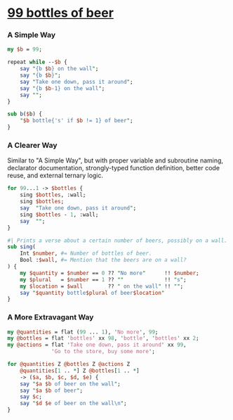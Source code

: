 [1]: https://rosettacode.org/wiki/99_bottles_of_beer

# [99 bottles of beer][1]





### A Simple Way

```perl
my $b = 99;

repeat while --$b {
    say "{b $b} on the wall";
    say "{b $b}";
    say "Take one down, pass it around";
    say "{b $b-1} on the wall";
    say "";
}

sub b($b) {
    "$b bottle{'s' if $b != 1} of beer";
}
```


### A Clearer Way



Similar to "A Simple Way", but with proper variable and subroutine naming, declarator documentation, strongly-typed function definition, better code reuse, and external ternary logic.

```perl
for 99...1 -> $bottles {
    sing $bottles, :wall;
    sing $bottles;
    say  "Take one down, pass it around";
    sing $bottles - 1, :wall;
    say  "";
}

#| Prints a verse about a certain number of beers, possibly on a wall.
sub sing(
    Int $number, #= Number of bottles of beer.
    Bool :$wall, #= Mention that the beers are on a wall?
) {
    my $quantity = $number == 0 ?? "No more"      !! $number;
    my $plural   = $number == 1 ?? ""             !! "s";
    my $location = $wall        ?? " on the wall" !! "";
    say "$quantity bottle$plural of beer$location"
}
```


### A More Extravagant Way

```perl
my @quantities = flat (99 ... 1), 'No more', 99;
my @bottles = flat 'bottles' xx 98, 'bottle', 'bottles' xx 2;
my @actions = flat 'Take one down, pass it around' xx 99,
              'Go to the store, buy some more';

for @quantities Z @bottles Z @actions Z
    @quantities[1 .. *] Z @bottles[1 .. *]
    -> ($a, $b, $c, $d, $e) {
    say "$a $b of beer on the wall";
    say "$a $b of beer";
    say $c;
    say "$d $e of beer on the wall\n";
}
```
